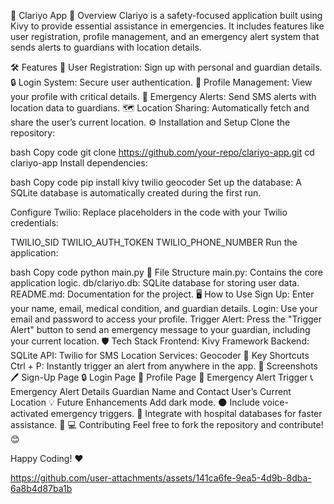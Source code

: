 📱 Clariyo App
🚀 Overview
Clariyo is a safety-focused application built using Kivy to provide essential assistance in emergencies. It includes features like user registration, profile management, and an emergency alert system that sends alerts to guardians with location details.

🛠️ Features
📝 User Registration: Sign up with personal and guardian details.
🔒 Login System: Secure user authentication.
👤 Profile Management: View your profile with critical details.
🚨 Emergency Alerts: Send SMS alerts with location data to guardians.
🗺️ Location Sharing: Automatically fetch and share the user’s current location.
⚙️ Installation and Setup
Clone the repository:

bash
Copy code
git clone https://github.com/your-repo/clariyo-app.git
cd clariyo-app
Install dependencies:

bash
Copy code
pip install kivy twilio geocoder
Set up the database:
A SQLite database is automatically created during the first run.

Configure Twilio: Replace placeholders in the code with your Twilio credentials:

TWILIO_SID
TWILIO_AUTH_TOKEN
TWILIO_PHONE_NUMBER
Run the application:

bash
Copy code
python main.py
🧩 File Structure
main.py: Contains the core application logic.
db/clariyo.db: SQLite database for storing user data.
README.md: Documentation for the project.
🖥️ How to Use
Sign Up: Enter your name, email, medical condition, and guardian details.
Login: Use your email and password to access your profile.
Trigger Alert: Press the "Trigger Alert" button to send an emergency message to your guardian, including your current location.
🛡️ Tech Stack
Frontend: Kivy Framework
Backend: SQLite
API: Twilio for SMS
Location Services: Geocoder
🌟 Key Shortcuts
Ctrl + P: Instantly trigger an alert from anywhere in the app.
📸 Screenshots
🖊️ Sign-Up Page
🔒 Login Page
👤 Profile Page
🚨 Emergency Alert Trigger
📞 Emergency Alert Details
Guardian Name and Contact
User’s Current Location
💡 Future Enhancements
Add dark mode. 🌑
Include voice-activated emergency triggers. 🎤
Integrate with hospital databases for faster assistance. 🏥
💻 Contributing
Feel free to fork the repository and contribute! 😊

Happy Coding! ❤️



https://github.com/user-attachments/assets/141ca6fe-9ea5-4d9b-8dba-6a8b4d87ba1b
